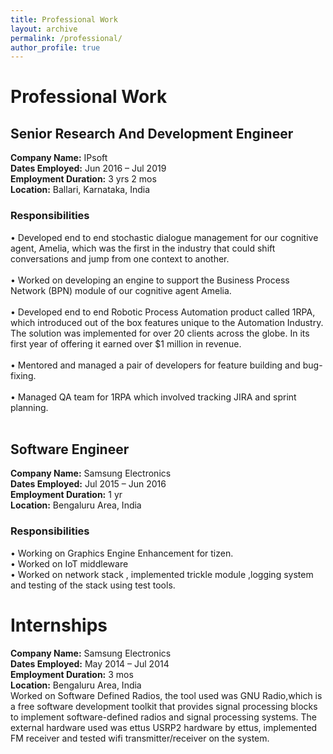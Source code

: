 ```yaml
---
title: Professional Work
layout: archive
permalink: /professional/
author_profile: true
---
```

# Professional Work

## Senior Research And Development Engineer
<b>Company Name:</b> IPsoft<br>
<b>Dates Employed:</b> Jun 2016 – Jul 2019<br>
<b>Employment Duration:</b> 3 yrs 2 mos<br>
<b>Location:</b> Ballari, Karnataka, India<br>
### Responsibilities
• Developed end to end stochastic dialogue management for our cognitive agent, Amelia, which was the first in the industry that could shift conversations and jump from one context to another.<br><br>
• Worked on developing an engine to support the Business Process Network (BPN) module of our cognitive agent Amelia.<br><br>
• Developed end to end Robotic Process Automation product called 1RPA, which introduced out of the box features unique to the Automation Industry. The solution was implemented for over 20 clients across the globe. In its first year of offering it earned over $1 million in revenue.<br><br>
• Mentored and managed a pair of developers for feature building and bug-fixing.<br><br>
• Managed QA team for 1RPA which involved tracking JIRA and sprint planning.<br><br>


## Software Engineer
<b>Company Name:</b> Samsung Electronics<br>
<b>Dates Employed:</b> Jul 2015 – Jun 2016<br>
<b>Employment Duration:</b> 1 yr<br>
<b>Location:</b> Bengaluru Area, India<br>
### Responsibilities
• Working on Graphics Engine Enhancement for tizen.<br>
• Worked on IoT middleware <br>
• Worked on network stack , implemented trickle module ,logging system and testing of the stack using test tools.<br>

# Internships
<b>Company Name:</b> Samsung Electronics<br>
<b>Dates Employed:</b> May 2014 – Jul 2014<br>
<b>Employment Duration:</b> 3 mos<br>
<b>Location:</b> Bengaluru Area, India<br>
Worked on Software Defined Radios, the tool used was GNU Radio,which is a free software development toolkit that provides signal processing blocks to implement software-defined radios and signal processing systems. The external hardware used was ettus USRP2 hardware by ettus, implemented FM receiver and tested wifi transmitter/receiver on the system.
